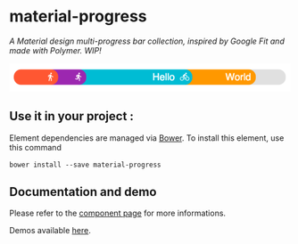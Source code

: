 # material-progress

_A Material design multi-progress bar collection, inspired by Google Fit and made with Polymer. WIP!_

![material-progress-bars screenshot](/res/material-progress-bars.png?raw=true "material-progress-bars")

## Use it in your project :

Element dependencies are managed via [Bower](http://bower.io/). To install this element,
use this command

    bower install --save material-progress


## Documentation and demo

Please refer to the <a href="https://vguillou.github.io/webcomponents/material-progress">component page</a> for more informations.

Demos available <a href="https://vguillou.github.io/webcomponents/material-progress/demo">here</a>.
